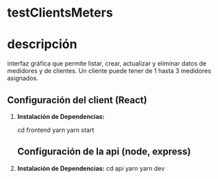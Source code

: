 # testClientsMeters

# descripción
 interfaz gráfica que permite listar, crear, actualizar y eliminar datos de medidores y de clientes.
 Un cliente puede tener de 1 hasta 3 medidores asignados.

## Configuración del client (React)

1. **Instalación de Dependencias:**
  
   cd frontend
   yarn
   yarn start

   ## Configuración de la api (node, express)

1. **Instalación de Dependencias:**
   cd api
   yarn
   yarn dev
